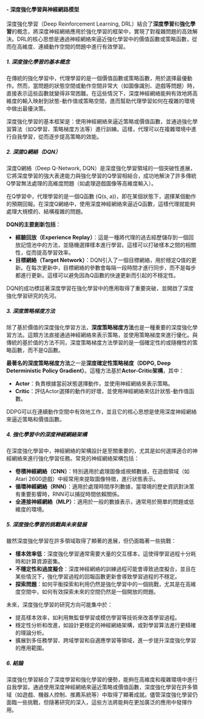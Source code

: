 #### - **深度強化學習與神經網路模型**

深度強化學習（Deep Reinforcement Learning, DRL）結合了**深度學習**和**強化學習**的概念，將深度神經網絡應用於強化學習的框架中，實現了對複雜問題的高效解決。DRL的核心思想是通過神經網絡來逼近強化學習中的價值函數或策略函數，從而在高維度、連續動作空間的問題中進行有效學習。

##### 1. **深度強化學習的基本概念**

在傳統的強化學習中，代理學習的是一個價值函數或策略函數，用於選擇最優動作。然而，當問題的狀態空間或動作空間非常大（如圖像識別、遊戲等問題）時，直接表示這些函數就變得非常困難。在這些情況下，深度神經網絡能夠有效地將高維度的輸入映射到狀態-動作值或策略空間，進而幫助代理學習如何在複雜的環境中做出最優決策。

深度強化學習的基本框架是：使用神經網絡來逼近策略或價值函數，並通過強化學習算法（如Q學習、策略梯度方法等）進行訓練。這樣，代理可以在複雜環境中進行自我學習，從而逐步提高策略的效能。

##### 2. **深度Q網絡（DQN）**

深度Q網絡（Deep Q-Network, DQN）是深度強化學習領域的一個突破性進展，它將深度學習的強大表達能力與強化學習的Q學習相結合，成功地解決了許多傳統Q學習無法處理的高維度問題（如處理遊戲圖像等高維度輸入）。

在Q學習中，代理學習的是一個Q函數 \(Q(s, a)\)，即在某個狀態下，選擇某個動作的預期回報。在深度Q網絡中，使用深度神經網絡來逼近Q函數，這樣代理就能夠處理大規模的、結構複雜的問題。

**DQN的主要創新包括**：
- **經驗回放（Experience Replay）**：這是一種將代理的過去經歷儲存到一個回放記憶池中的方法，並隨機選擇樣本進行學習。這樣可以打破樣本之間的相關性，從而提高學習效率。
- **目標網絡（Target Network）**：DQN引入了一個目標網絡，用於穩定Q值的更新。在每次更新中，目標網絡的參數會每隔一段時間才進行同步，而不是每步都進行更新。這樣可以避免因為Q函數的快速更新而引起的不穩定性。

DQN的成功標誌著深度學習在強化學習中的應用取得了重要突破，並開啟了深度強化學習研究的先河。

##### 3. **深度策略梯度方法**

除了基於價值的深度強化學習方法，**深度策略梯度方法**也是一種重要的深度強化學習方法。這類方法直接通過神經網絡來表示策略，並使用策略梯度來進行優化。與傳統的基於值的方法不同，深度策略梯度方法學習的是一個確定性的或隨機性的策略函數，而不是Q函數。

**最著名的深度策略梯度方法**之一是**深度確定性策略梯度（DDPG, Deep Deterministic Policy Gradient）**。這種方法基於**Actor-Critic架構**，其中：
- **Actor**：負責根據當前狀態選擇動作，並使用神經網絡來表示策略。
- **Critic**：評估Actor選擇的動作的好壞，並使用神經網絡來估計狀態-動作值函數。

DDPG可以在連續動作空間中有效地工作，並且它的核心思想是使用深度神經網絡來逼近策略和價值函數。

##### 4. **強化學習中的深度神經網絡架構**

在深度強化學習中，神經網絡的架構設計是至關重要的，尤其是如何選擇適合的神經網絡來進行強化學習任務。常見的神經網絡架構包括：
- **卷積神經網絡（CNN）**：特別適用於處理圖像或視頻數據，在遊戲領域（如Atari 2600遊戲）中經常用來提取圖像特徵，進行狀態表示。
- **循環神經網絡（RNN）**：適用於處理時間序列數據，當環境的歷史資訊對決策有重要影響時，RNN可以捕捉時間依賴關係。
- **全連接神經網絡（MLP）**：適用於一般的數據表示，通常用於簡單的問題或低維度的環境。

##### 5. **深度強化學習的挑戰與未來發展**

雖然深度強化學習在許多領域取得了顯著的進展，但仍面臨著一些挑戰：
- **樣本效率低**：深度強化學習通常需要大量的交互樣本，這使得學習過程十分耗時和計算資源密集。
- **不穩定性和過度擬合**：深度神經網絡的訓練過程可能會導致過度擬合，並且在某些情況下，強化學習過程的回報函數更新會導致學習過程的不穩定。
- **探索問題**：如何平衡探索和利用仍然是強化學習中的一個挑戰，尤其是在高維度空間中，如何有效探索未來的空間仍然是一個開放的問題。

未來，深度強化學習的研究方向可能集中於：
- 提高樣本效率，如利用無監督學習或模仿學習等技術來改善學習過程。
- 穩定性分析和改進，如設計更穩定的神經網絡架構，或對學習算法進行更精確的理論分析。
- 擴展到多任務學習、跨域學習和自適應學習等領域，進一步提升深度強化學習的應用範圍。

##### 6. **結論**

深度強化學習結合了深度學習和強化學習的優勢，能夠在高維度和複雜環境中進行自我學習。通過使用深度神經網絡來逼近策略或價值函數，深度強化學習在許多領域（如遊戲、機器人控制、推薦系統等）中取得了顯著成就。儘管深度強化學習仍面臨一些挑戰，但隨著研究的深入，這些方法將能夠在更加廣泛的應用中發揮作用。